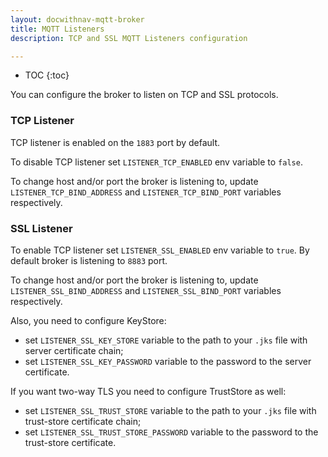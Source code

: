 ```yaml
---
layout: docwithnav-mqtt-broker
title: MQTT Listeners
description: TCP and SSL MQTT Listeners configuration

---
```


* TOC
{:toc}

You can configure the broker to listen on TCP and SSL protocols.

### TCP Listener

TCP listener is enabled on the `1883` port by default.

To disable TCP listener set `LISTENER_TCP_ENABLED` env variable to `false`.

To change host and/or port the broker is listening to, update `LISTENER_TCP_BIND_ADDRESS` and `LISTENER_TCP_BIND_PORT` variables respectively.

### SSL Listener

To enable TCP listener set `LISTENER_SSL_ENABLED` env variable to `true`. By default broker is listening to `8883` port.

To change host and/or port the broker is listening to, update `LISTENER_SSL_BIND_ADDRESS` and `LISTENER_SSL_BIND_PORT` variables respectively.

Also, you need to configure KeyStore:
- set `LISTENER_SSL_KEY_STORE` variable to the path to your `.jks` file with server certificate chain;
- set `LISTENER_SSL_KEY_PASSWORD` variable to the password to the server certificate.

If you want two-way TLS you need to configure TrustStore as well:
- set `LISTENER_SSL_TRUST_STORE` variable to the path to your `.jks` file with trust-store certificate chain;
- set `LISTENER_SSL_TRUST_STORE_PASSWORD` variable to the password to the trust-store certificate.